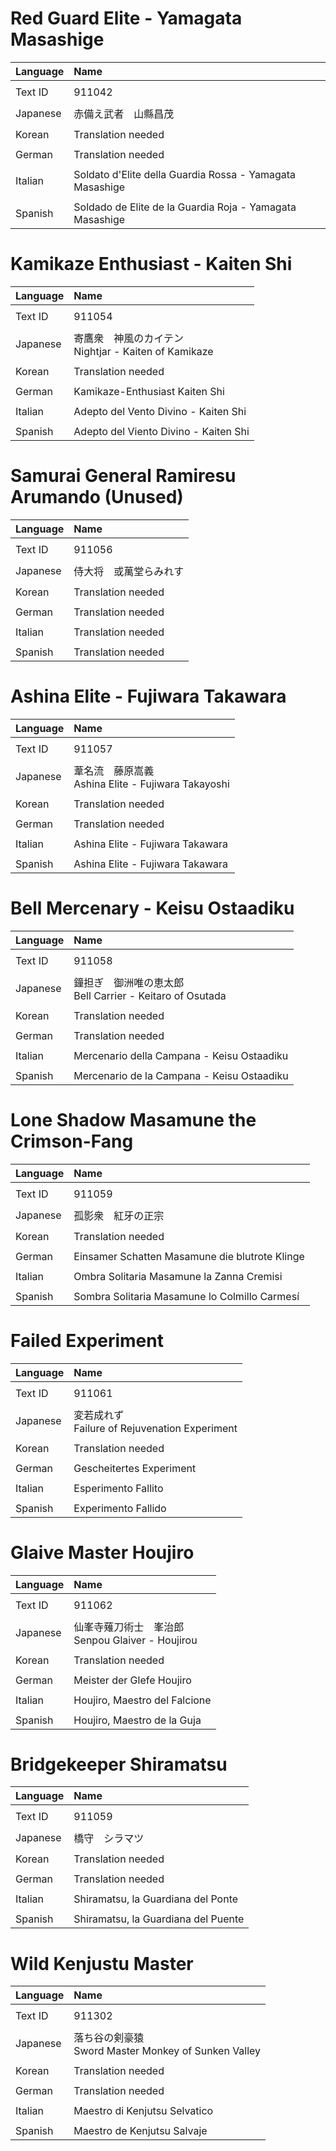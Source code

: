 # Red Guard Elite - Yamagata Masashige

| Language | Name |
| :------- | :---------- |
|||
| Text ID | 911042 |
|||
| Japanese | 赤備え武者　山縣昌茂 |
|||
| Korean | Translation needed |
|||
| German | Translation needed |
|||
| Italian | Soldato d'Elite della Guardia Rossa - Yamagata Masashige |
|||
| Spanish | Soldado de Elite de la Guardia Roja - Yamagata Masashige |

# Kamikaze Enthusiast - Kaiten Shi

| Language | Name |
| :------- | :---------- |
|||
| Text ID | 911054 |
|||
| Japanese | 寄鷹衆　神風のカイテン <br> Nightjar - Kaiten of Kamikaze|
|||
| Korean | Translation needed |
|||
| German | Kamikaze-Enthusiast Kaiten Shi |
|||
| Italian | Adepto del Vento Divino - Kaiten Shi |
|||
| Spanish | Adepto del Viento Divino - Kaiten Shi |

# Samurai General Ramiresu Arumando (Unused)

| Language | Name |
| :------- | :---------- |
|||
| Text ID | 911056 |
|||
| Japanese | 侍大将　或萬堂らみれす |
|||
| Korean | Translation needed |
|||
| German | Translation needed |
|||
| Italian | Translation needed |
|||
| Spanish | Translation needed |

# Ashina Elite - Fujiwara Takawara

| Language | Name |
| :------- | :---------- |
|||
| Text ID | 911057 |
|||
| Japanese | 葦名流　藤原嵩義 <br> Ashina Elite - Fujiwara Takayoshi |
|||
| Korean | Translation needed |
|||
| German | Translation needed |
|||
| Italian | Ashina Elite - Fujiwara Takawara |
|||
| Spanish | Ashina Elite - Fujiwara Takawara |

# Bell Mercenary - Keisu Ostaadiku

| Language | Name |
| :------- | :---------- |
|||
| Text ID | 911058 |
|||
| Japanese | 鐘担ぎ　御洲唯の恵太郎 <br> Bell Carrier - Keitaro of Osutada |
|||
| Korean | Translation needed |
|||
| German | Translation needed |
|||
| Italian | Mercenario della Campana - Keisu Ostaadiku |
|||
| Spanish | Mercenario de la Campana - Keisu Ostaadiku |

# Lone Shadow Masamune the Crimson-Fang

| Language | Name |
| :------- | :---------- |
|||
| Text ID | 911059 |
|||
| Japanese | 孤影衆　紅牙の正宗 |
|||
| Korean | Translation needed |
|||
| German | Einsamer Schatten Masamune die blutrote Klinge |
|||
| Italian | Ombra Solitaria Masamune la Zanna Cremisi |
|||
| Spanish | Sombra Solitaria Masamune lo Colmillo Carmesí |

# Failed Experiment

| Language | Name |
| :------- | :---------- |
|||
| Text ID | 911061 |
|||
| Japanese | 変若成れず <br> Failure of Rejuvenation Experiment |
|||
| Korean | Translation needed |
|||
| German | Gescheitertes Experiment |
|||
| Italian | Esperimento Fallito |
|||
| Spanish | Experimento Fallido |

# Glaive Master Houjiro

| Language | Name |
| :------- | :---------- |
|||
| Text ID | 911062 |
|||
| Japanese | 仙峯寺薙刀術士　峯治郎 <br> Senpou Glaiver - Houjirou |
|||
| Korean | Translation needed |
|||
| German | Meister der Glefe Houjiro |
|||
| Italian | Houjiro, Maestro del Falcione |
|||
| Spanish | Houjiro, Maestro de la Guja |

# Bridgekeeper Shiramatsu

| Language | Name |
| :------- | :---------- |
|||
| Text ID | 911059 |
|||
| Japanese | 橋守　シラマツ |
|||
| Korean | Translation needed |
|||
| German | Translation needed |
|||
| Italian | Shiramatsu, la Guardiana del Ponte |
|||
| Spanish | Shiramatsu, la Guardiana del Puente |

# Wild Kenjustu Master

| Language | Name |
| :------- | :---------- |
|||
| Text ID | 911302 |
|||
| Japanese | 落ち谷の剣豪猿 <br> Sword Master Monkey of Sunken Valley |
|||
| Korean | Translation needed |
|||
| German | Translation needed |
|||
| Italian | Maestro di Kenjutsu Selvatico |
|||
| Spanish | Maestro de Kenjutsu Salvaje |
